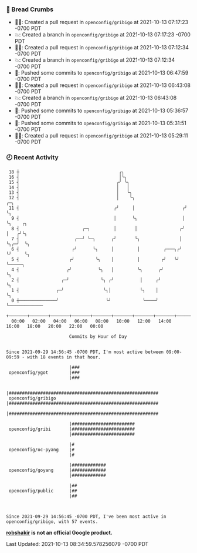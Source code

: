 ### 🍞 Bread Crumbs

 * ✍🏼: Created a pull request in `openconfig/gribigo` at 2021-10-13 07:17:23 -0700 PDT
 * 💥: Created a branch in `openconfig/gribigo` at 2021-10-13 07:17:23 -0700 PDT
 * ✍🏼: Created a pull request in `openconfig/gribigo` at 2021-10-13 07:12:34 -0700 PDT
 * 💥: Created a branch in `openconfig/gribigo` at 2021-10-13 07:12:34 -0700 PDT
 * 🚢: Pushed some commits to `openconfig/gribigo` at 2021-10-13 06:47:59 -0700 PDT
 * ✍🏼: Created a pull request in `openconfig/gribigo` at 2021-10-13 06:43:08 -0700 PDT
 * 💥: Created a branch in `openconfig/gribigo` at 2021-10-13 06:43:08 -0700 PDT
 * 🚢: Pushed some commits to `openconfig/gribigo` at 2021-10-13 05:36:57 -0700 PDT
 * 🚢: Pushed some commits to `openconfig/gribigo` at 2021-10-13 05:31:51 -0700 PDT
 * ✍🏼: Created a pull request in `openconfig/gribigo` at 2021-10-13 05:29:11 -0700 PDT

### 🕘 Recent Activity
```
 18 ┼                                      ╭╮
 16 ┤                                      │╰╮
 15 ┤                                     ╭╯ ╰╮
 14 ┤                                     │   │
 13 ┤                                     │   ╰╮
 12 ┤                                     │    ╰╮                   ╭─╮
 11 ┤                                    ╭╯     │                  ╭╯ ╰╮
  9 ┤                                    │      ╰╮                 │   ╰╮    ╭╮
  8 ┤                        ╭─╮         │       │                ╭╯    │   ╭╯╰╮
  7 ┤                     ╭──╯ ╰─╮      ╭╯       ╰╮               │     ╰╮╭─╯  ╰╮
  6 ┤                    ╭╯      ╰╮     │         │         ╭───╮╭╯      ╰╯     ╰╮
  5 ┤                   ╭╯        ╰╮    │         │        ╭╯   ╰╯               ╰─────╮
  4 ┤                  ╭╯          ╰╮   │         ╰╮      ╭╯                           ╰╮
  2 ┤                ╭─╯            ╰╮ ╭╯          │     ╭╯                             ╰╮
  1 ┤              ╭─╯               ╰╮│           ╰╮    │                               ╰╮
  0 ┼──────────────╯                  ╰╯            ╰────╯                                ╰─────────────
    +───────+───────+───────+───────+───────+───────+───────+───────+───────+───────+───────+───────+────
  00:00   02:00   04:00   06:00   08:00   10:00   12:00   14:00   16:00   18:00   20:00   22:00   00:00   

						Commits by Hour of Day


Since 2021-09-29 14:56:45 -0700 PDT, I'm most active between 09:00-09:59 - with 18 events in that hour.

```



```
                        |###
 openconfig/ygot        |###
                        |###

                        |#########################################################
 openconfig/gribigo     |#########################################################
                        |#########################################################

                        |########################
 openconfig/gribi       |########################
                        |########################

                        |#
 openconfig/oc-pyang    |#
                        |#

                        |#############
 openconfig/goyang      |#############
                        |#############

                        |##
 openconfig/public      |##
                        |##



Since 2021-09-29 14:56:45 -0700 PDT, I've been most active in openconfig/gribigo, with 57 events.

```
**[robshakir](mailto:robjs@google.com) is not an official Google product.**  


Last Updated: 2021-10-13 08:34:59.578256079 -0700 PDT
